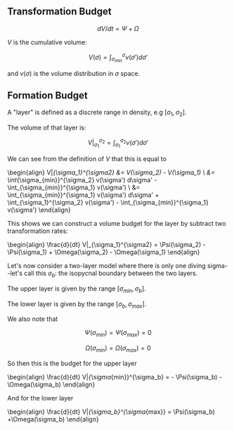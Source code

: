 ## Transformation Budget

$$ dV/dt = \Psi + \Omega $$

$V$ is the cumulative volume:

$$ V(\sigma) = \int_{\sigma_{min}}^\sigma v(\sigma') d\sigma' $$

and $v(\sigma)$ is the volume distribution in $\sigma$ space.

## Formation Budget

A "layer" is defined as a discrete range in density, e.g $[\sigma_1, \sigma_2]$.

The volume of that layer is:

$$ V|_{\sigma_1}^{\sigma_2} = \int_{\sigma_1}^{\sigma_2} v(\sigma') d\sigma' $$

We can see from the definition of $V$ that this is equal to

\begin{align}
V|_{\sigma_1}^{\sigma2} &= V(\sigma_2) - V(\sigma_1) \\
&= \int_{\sigma_{min}}^{\sigma_2} v(\sigma') d\sigma' - \int_{\sigma_{min}}^{\sigma_1} v(\sigma') \\
&= \int_{\sigma_{min}}^{\sigma_1} v(\sigma') d\sigma' + \int_{\sigma_1}^{\sigma_2} v(\sigma') - \int_{\sigma_{min}}^{\sigma_1} v(\sigma')
\end{align}

This shows we can construct a volume budget for the layer by subtract two transformation rates:

\begin{align}
\frac{d}{dt} V|_{\sigma_1}^{\sigma2} = \Psi(\sigma_2) - \Psi(\sigma_1) + \Omega(\sigma_2) - \Omega(\sigma_1)
\end{align}

Let's now consider a two-layer model where there is only one diving sigma--let's call this $\sigma_b$: the isopycnal boundary between the two layers.

The upper layer is given by the range $[\sigma_{min}, \sigma_b]$.

The lower layer is given by the range $[\sigma_b, \sigma_{max}]$.

We also note that

$$ \Psi(\sigma_{min}) = \Psi(\sigma_{max}) = 0 $$

$$ \Omega(\sigma_{min}) = \Omega(\sigma_{max}) = 0  $$ 

So then this is the budget for the upper layer

\begin{align}
\frac{d}{dt} V|_{\sigma_{min}}^{\sigma_b} = - \Psi(\sigma_b) - \Omega(\sigma_b)
\end{align}

And for the lower layer

\begin{align}
\frac{d}{dt} V|_{\sigma_b}^{\sigma_{max}} = \Psi(\sigma_b) +\Omega(\sigma_b)
\end{align}

